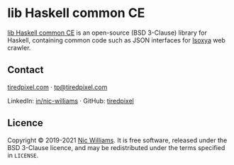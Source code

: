 # lib Haskell common CE

[lib Haskell common CE](https://github.com/tiredpixel/lib-haskell-common-ce) is an open-source (BSD 3-Clause) library for Haskell, containing common code such as JSON interfaces for [Isoxya](https://www.isoxya.com/) web crawler.


## Contact

[tiredpixel.com](https://www.tiredpixel.com/) · [tp@tiredpixel.com](mailto:tp@tiredpixel.com)

LinkedIn: [in/nic-williams](https://www.linkedin.com/in/nic-williams/) · GitHub: [tiredpixel](https://github.com/tiredpixel)


## Licence

Copyright © 2019-2021 [Nic Williams](https://www.tiredpixel.com/). It is free software, released under the BSD 3-Clause licence, and may be redistributed under the terms specified in `LICENSE`.
